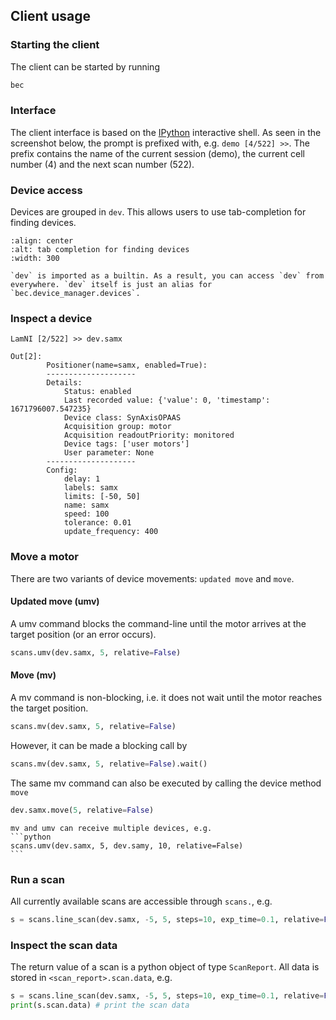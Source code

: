 ## Client usage

### Starting the client
The client can be started by running

```bash
bec
```

### Interface
The client interface is based on the [IPython](https://ipython.org/) interactive shell. As seen in the screenshot below, the prompt is prefixed with, e.g. `demo [4/522] >>`. The prefix contains the name of the current session (demo), the current cell number (4) and the next scan number (522).


### Device access
Devices are grouped in `dev`. This allows users to use tab-completion for finding devices.

```{image} ../assets/tab-complete-devices.png
:align: center
:alt: tab completion for finding devices
:width: 300
```

```{hint}
`dev` is imported as a builtin. As a result, you can access `dev` from everywhere. `dev` itself is just an alias for `bec.device_manager.devices`.
```


### Inspect a device

```ipython
LamNI [2/522] >> dev.samx

Out[2]:
        Positioner(name=samx, enabled=True):
        --------------------
        Details:
            Status: enabled
            Last recorded value: {'value': 0, 'timestamp': 1671796007.547235}
            Device class: SynAxisOPAAS
            Acquisition group: motor
            Acquisition readoutPriority: monitored
            Device tags: ['user motors']
            User parameter: None
        --------------------
        Config:
            delay: 1
            labels: samx
            limits: [-50, 50]
            name: samx
            speed: 100
            tolerance: 0.01
            update_frequency: 400
```

### Move a motor

There are two variants of device movements: `updated move` and `move`.

#### Updated move (umv)

A umv command blocks the command-line until the motor arrives at the target position (or an error occurs).

```python
scans.umv(dev.samx, 5, relative=False)
```

#### Move (mv)

A mv command is non-blocking, i.e. it does not wait until the motor reaches the target position.

```python
scans.mv(dev.samx, 5, relative=False)
```

However, it can be made a blocking call by

```python
scans.mv(dev.samx, 5, relative=False).wait()
```

The same mv command can also be executed by calling the device method `move`

```python
dev.samx.move(5, relative=False)
```

````{note}
mv and umv can receive multiple devices, e.g.
```python
scans.umv(dev.samx, 5, dev.samy, 10, relative=False)
```
```````

### Run a scan

All currently available scans are accessible through `scans.`, e.g.

```python
s = scans.line_scan(dev.samx, -5, 5, steps=10, exp_time=0.1, relative=False)
```

### Inspect the scan data

The return value of a scan is a python object of type `ScanReport`. All data is stored in `<scan_report>.scan.data`, e.g.

```python
s = scans.line_scan(dev.samx, -5, 5, steps=10, exp_time=0.1, relative=False)
print(s.scan.data) # print the scan data
```
